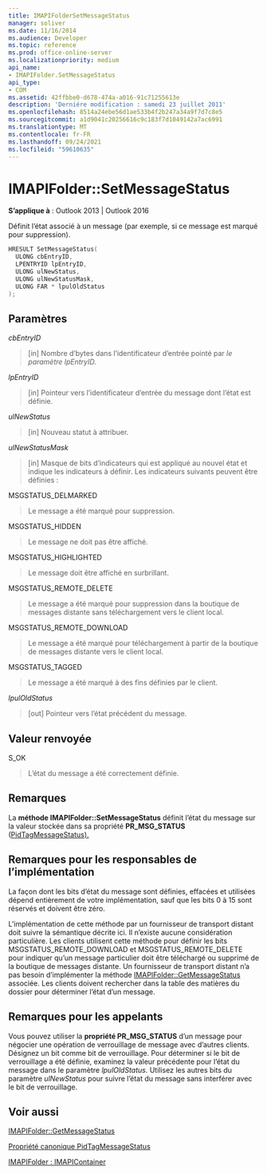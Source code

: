 ```yaml
---
title: IMAPIFolderSetMessageStatus
manager: soliver
ms.date: 11/16/2014
ms.audience: Developer
ms.topic: reference
ms.prod: office-online-server
ms.localizationpriority: medium
api_name:
- IMAPIFolder.SetMessageStatus
api_type:
- COM
ms.assetid: 42ffbbe0-d678-474a-a016-91c71255613e
description: 'Derniére modification : samedi 23 juillet 2011'
ms.openlocfilehash: 8514a24ebe56d1ae533b4f2b247a34a9f7d7c8e5
ms.sourcegitcommit: a1d9041c20256616c9c183f7d1049142a7ac6991
ms.translationtype: MT
ms.contentlocale: fr-FR
ms.lasthandoff: 09/24/2021
ms.locfileid: "59610635"
---
```

# <a name="imapifoldersetmessagestatus"></a>IMAPIFolder::SetMessageStatus

  
  
**S’applique à** : Outlook 2013 | Outlook 2016 
  
Définit l’état associé à un message (par exemple, si ce message est marqué pour suppression).
  
```cpp
HRESULT SetMessageStatus(
  ULONG cbEntryID,
  LPENTRYID lpEntryID,
  ULONG ulNewStatus,
  ULONG ulNewStatusMask,
  ULONG FAR * lpulOldStatus
);
```

## <a name="parameters"></a>Paramètres

 _cbEntryID_
  
> [in] Nombre d’bytes dans l’identificateur d’entrée pointé par _le paramètre lpEntryID._ 
    
 _lpEntryID_
  
> [in] Pointeur vers l’identificateur d’entrée du message dont l’état est définie.
    
 _ulNewStatus_
  
> [in] Nouveau statut à attribuer. 
    
 _ulNewStatusMask_
  
> [in] Masque de bits d’indicateurs qui est appliqué au nouvel état et indique les indicateurs à définir. Les indicateurs suivants peuvent être définies :
    
MSGSTATUS_DELMARKED 
  
> Le message a été marqué pour suppression.
    
MSGSTATUS_HIDDEN 
  
> Le message ne doit pas être affiché.
    
MSGSTATUS_HIGHLIGHTED 
  
> Le message doit être affiché en surbrillant.
    
MSGSTATUS_REMOTE_DELETE 
  
> Le message a été marqué pour suppression dans la boutique de messages distante sans téléchargement vers le client local.
    
MSGSTATUS_REMOTE_DOWNLOAD 
  
> Le message a été marqué pour téléchargement à partir de la boutique de messages distante vers le client local.
    
MSGSTATUS_TAGGED 
  
> Le message a été marqué à des fins définies par le client.
    
 _lpulOldStatus_
  
> [out] Pointeur vers l’état précédent du message.
    
## <a name="return-value"></a>Valeur renvoyée

S_OK 
  
> L’état du message a été correctement définie.
    
## <a name="remarks"></a>Remarques

La **méthode IMAPIFolder::SetMessageStatus** définit l’état du message sur la valeur stockée dans sa propriété **PR_MSG_STATUS** ([PidTagMessageStatus).](pidtagmessagestatus-canonical-property.md) 
  
## <a name="notes-to-implementers"></a>Remarques pour les responsables de l’implémentation

La façon dont les bits d’état du message sont définies, effacées et utilisées dépend entièrement de votre implémentation, sauf que les bits 0 à 15 sont réservés et doivent être zéro. 
  
L’implémentation de cette méthode par un fournisseur de transport distant doit suivre la sémantique décrite ici. Il n’existe aucune considération particulière. Les clients utilisent cette méthode pour définir les bits MSGSTATUS_REMOTE_DOWNLOAD et MSGSTATUS_REMOTE_DELETE pour indiquer qu’un message particulier doit être téléchargé ou supprimé de la boutique de messages distante. Un fournisseur de transport distant n’a pas besoin d’implémenter la méthode [IMAPIFolder::GetMessageStatus](imapifolder-getmessagestatus.md) associée. Les clients doivent rechercher dans la table des matières du dossier pour déterminer l’état d’un message. 
  
## <a name="notes-to-callers"></a>Remarques pour les appelants

Vous pouvez utiliser la **propriété PR_MSG_STATUS** d’un message pour négocier une opération de verrouillage de message avec d’autres clients. Désignez un bit comme bit de verrouillage. Pour déterminer si le bit de verrouillage a été définie, examinez la valeur précédente pour l’état du message dans le paramètre _lpulOldStatus._ Utilisez les autres bits du paramètre  _ulNewStatus_ pour suivre l’état du message sans interférer avec le bit de verrouillage. 
  
## <a name="see-also"></a>Voir aussi



[IMAPIFolder::GetMessageStatus](imapifolder-getmessagestatus.md)
  
[Propriété canonique PidTagMessageStatus](pidtagmessagestatus-canonical-property.md)
  
[IMAPIFolder : IMAPIContainer](imapifolderimapicontainer.md)

